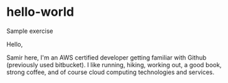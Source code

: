 # hello-world
Sample exercise

Hello, 

Samir here, I'm an AWS certified developer getting familiar with Github (previously used bitbucket). 
I like running, hiking, working out, a good book, strong coffee, and of course cloud computing technologies and services.
